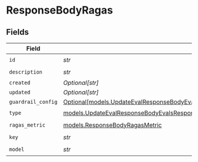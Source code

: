 # ResponseBodyRagas


## Fields

| Field                                                                                                                                                                        | Type                                                                                                                                                                         | Required                                                                                                                                                                     | Description                                                                                                                                                                  |
| ---------------------------------------------------------------------------------------------------------------------------------------------------------------------------- | ---------------------------------------------------------------------------------------------------------------------------------------------------------------------------- | ---------------------------------------------------------------------------------------------------------------------------------------------------------------------------- | ---------------------------------------------------------------------------------------------------------------------------------------------------------------------------- |
| `id`                                                                                                                                                                         | *str*                                                                                                                                                                        | :heavy_check_mark:                                                                                                                                                           | N/A                                                                                                                                                                          |
| `description`                                                                                                                                                                | *str*                                                                                                                                                                        | :heavy_check_mark:                                                                                                                                                           | N/A                                                                                                                                                                          |
| `created`                                                                                                                                                                    | *Optional[str]*                                                                                                                                                              | :heavy_minus_sign:                                                                                                                                                           | N/A                                                                                                                                                                          |
| `updated`                                                                                                                                                                    | *Optional[str]*                                                                                                                                                              | :heavy_minus_sign:                                                                                                                                                           | N/A                                                                                                                                                                          |
| `guardrail_config`                                                                                                                                                           | [Optional[models.UpdateEvalResponseBodyEvalsResponse200ApplicationJSON6GuardrailConfig]](../models/updateevalresponsebodyevalsresponse200applicationjson6guardrailconfig.md) | :heavy_minus_sign:                                                                                                                                                           | N/A                                                                                                                                                                          |
| `type`                                                                                                                                                                       | [models.UpdateEvalResponseBodyEvalsResponse200ApplicationJSON6Type](../models/updateevalresponsebodyevalsresponse200applicationjson6type.md)                                 | :heavy_check_mark:                                                                                                                                                           | N/A                                                                                                                                                                          |
| `ragas_metric`                                                                                                                                                               | [models.ResponseBodyRagasMetric](../models/responsebodyragasmetric.md)                                                                                                       | :heavy_check_mark:                                                                                                                                                           | N/A                                                                                                                                                                          |
| `key`                                                                                                                                                                        | *str*                                                                                                                                                                        | :heavy_check_mark:                                                                                                                                                           | N/A                                                                                                                                                                          |
| `model`                                                                                                                                                                      | *str*                                                                                                                                                                        | :heavy_check_mark:                                                                                                                                                           | N/A                                                                                                                                                                          |